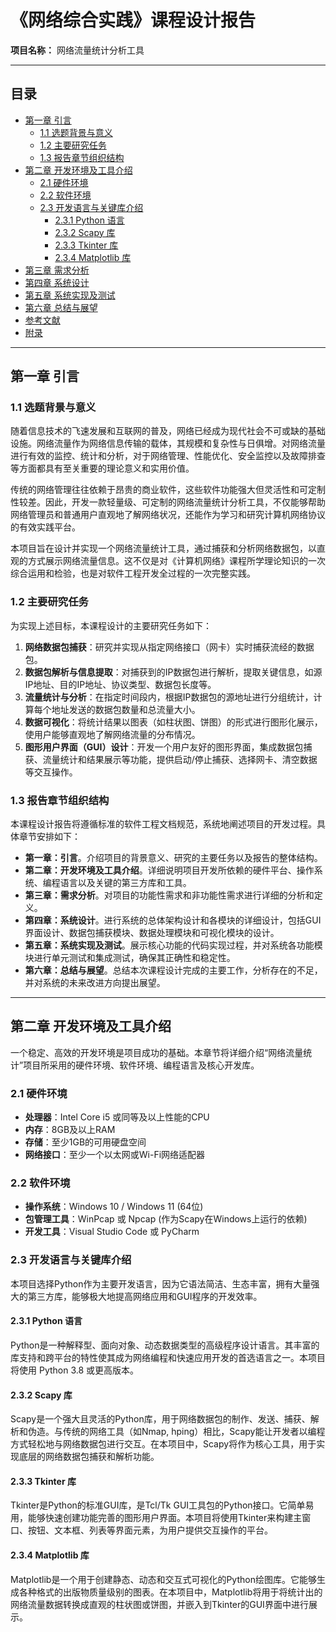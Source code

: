 # 《网络综合实践》课程设计报告

**项目名称：** 网络流量统计分析工具

---

## 目录

- [第一章 引言](#第一章-引言)
  - [1.1 选题背景与意义](#11-选题背景与意义)
  - [1.2 主要研究任务](#12-主要研究任务)
  - [1.3 报告章节组织结构](#13-报告章节组织结构)
- [第二章 开发环境及工具介绍](#第二章-开发环境及工具介绍)
  - [2.1 硬件环境](#21-硬件环境)
  - [2.2 软件环境](#22-软件环境)
  - [2.3 开发语言与关键库介绍](#23-开发语言与关键库介绍)
    - [2.3.1 Python 语言](#231-python-语言)
    - [2.3.2 Scapy 库](#232-scapy-库)
    - [2.3.3 Tkinter 库](#233-tkinter-库)
    - [2.3.4 Matplotlib 库](#234-matplotlib-库)
- [第三章 需求分析](#第三章-需求分析)
- [第四章 系统设计](#第四章-系统设计)
- [第五章 系统实现及测试](#第五章-系统实现及测试)
- [第六章 总结与展望](#第六章-总结与展望)
- [参考文献](#参考文献)
- [附录](#附录)

---

## 第一章 引言

### 1.1 选题背景与意义

随着信息技术的飞速发展和互联网的普及，网络已经成为现代社会不可或缺的基础设施。网络流量作为网络信息传输的载体，其规模和复杂性与日俱增。对网络流量进行有效的监控、统计和分析，对于网络管理、性能优化、安全监控以及故障排查等方面都具有至关重要的理论意义和实用价值。

传统的网络管理往往依赖于昂贵的商业软件，这些软件功能强大但灵活性和可定制性较差。因此，开发一款轻量级、可定制的网络流量统计分析工具，不仅能够帮助网络管理员和普通用户直观地了解网络状况，还能作为学习和研究计算机网络协议的有效实践平台。

本项目旨在设计并实现一个网络流量统计工具，通过捕获和分析网络数据包，以直观的方式展示网络流量信息。这不仅是对《计算机网络》课程所学理论知识的一次综合运用和检验，也是对软件工程开发全过程的一次完整实践。

### 1.2 主要研究任务

为实现上述目标，本课程设计的主要研究任务如下：

1.  **网络数据包捕获**：研究并实现从指定网络接口（网卡）实时捕获流经的数据包。
2.  **数据包解析与信息提取**：对捕获到的IP数据包进行解析，提取关键信息，如源IP地址、目的IP地址、协议类型、数据包长度等。
3.  **流量统计与分析**：在指定时间段内，根据IP数据包的源地址进行分组统计，计算每个地址发送的数据包数量和总流量大小。
4.  **数据可视化**：将统计结果以图表（如柱状图、饼图）的形式进行图形化展示，使用户能够直观地了解网络流量的分布情况。
5.  **图形用户界面（GUI）设计**：开发一个用户友好的图形界面，集成数据包捕获、流量统计和结果展示等功能，提供启动/停止捕获、选择网卡、清空数据等交互操作。

### 1.3 报告章节组织结构

本课程设计报告将遵循标准的软件工程文档规范，系统地阐述项目的开发过程。具体章节安排如下：

-   **第一章：引言**。介绍项目的背景意义、研究的主要任务以及报告的整体结构。
-   **第二章：开发环境及工具介绍**。详细说明项目开发所依赖的硬件平台、操作系统、编程语言以及关键的第三方库和工具。
-   **第三章：需求分析**。对项目的功能性需求和非功能性需求进行详细的分析和定义。
-   **第四章：系统设计**。进行系统的总体架构设计和各模块的详细设计，包括GUI界面设计、数据包捕获模块、数据处理模块和可视化模块的设计。
-   **第五章：系统实现及测试**。展示核心功能的代码实现过程，并对系统各功能模块进行单元测试和集成测试，确保其正确性和稳定性。
-   **第六章：总结与展望**。总结本次课程设计完成的主要工作，分析存在的不足，并对系统的未来改进方向提出展望。

---

## 第二章 开发环境及工具介绍

一个稳定、高效的开发环境是项目成功的基础。本章节将详细介绍“网络流量统计”项目所采用的硬件环境、软件环境、编程语言及核心开发库。

### 2.1 硬件环境

-   **处理器**：Intel Core i5 或同等及以上性能的CPU
-   **内存**：8GB及以上RAM
-   **存储**：至少1GB的可用硬盘空间
-   **网络接口**：至少一个以太网或Wi-Fi网络适配器

### 2.2 软件环境

-   **操作系统**：Windows 10 / Windows 11 (64位)
-   **包管理工具**：WinPcap 或 Npcap (作为Scapy在Windows上运行的依赖)
-   **开发工具**：Visual Studio Code 或 PyCharm

### 2.3 开发语言与关键库介绍

本项目选择Python作为主要开发语言，因为它语法简洁、生态丰富，拥有大量强大的第三方库，能够极大地提高网络应用和GUI程序的开发效率。

#### 2.3.1 Python 语言

Python是一种解释型、面向对象、动态数据类型的高级程序设计语言。其丰富的库支持和跨平台的特性使其成为网络编程和快速应用开发的首选语言之一。本项目将使用 Python 3.8 或更高版本。

#### 2.3.2 Scapy 库

Scapy是一个强大且灵活的Python库，用于网络数据包的制作、发送、捕获、解析和伪造。与传统的网络工具（如Nmap, hping）相比，Scapy能让开发者以编程方式轻松地与网络数据包进行交互。在本项目中，Scapy将作为核心工具，用于实现底层的网络数据包捕获和解析功能。

#### 2.3.3 Tkinter 库

Tkinter是Python的标准GUI库，是Tcl/Tk GUI工具包的Python接口。它简单易用，能够快速创建功能完善的图形用户界面。本项目将使用Tkinter来构建主窗口、按钮、文本框、列表等界面元素，为用户提供交互操作的平台。

#### 2.3.4 Matplotlib 库

Matplotlib是一个用于创建静态、动态和交互式可视化的Python绘图库。它能够生成各种格式的出版物质量级别的图表。在本项目中，Matplotlib将用于将统计出的网络流量数据转换成直观的柱状图或饼图，并嵌入到Tkinter的GUI界面中进行展示。